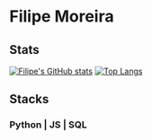 # Filipe Moreira

## Stats
[![Filipe's GitHub stats](https://github-readme-stats.vercel.app/api?username=lipehmoreira&show_icons=true&theme=gruvbox)](https://github.com/lipehmoreira/github-readme-stats)
[![Top Langs](https://github-readme-stats.vercel.app/api/top-langs/?username=lipehmoreira&theme=gruvbox)](https://github.com/lipehmoreira/github-readme-stats)

## Stacks 
### Python | JS | SQL
